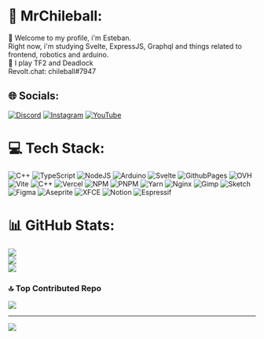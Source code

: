 


# 💫 MrChileball:
👋 Welcome to my profile, i'm Esteban.
<br>Right now, i'm studying Svelte, ExpressJS, Graphql and things related to
<br>frontend, robotics and arduino.
<br>👀 I play TF2 and Deadlock 
<br>Revolt.chat: chileball#7947


## 🌐 Socials:
[![Discord](https://img.shields.io/badge/Discord-%237289DA.svg?logo=discord&logoColor=white)](https://discord.gg/@chileball) [![Instagram](https://img.shields.io/badge/Instagram-%23E4405F.svg?logo=Instagram&logoColor=white)](https://instagram.com/@chileball.master) [![YouTube](https://img.shields.io/badge/YouTube-%23FF0000.svg?logo=YouTube&logoColor=white)](https://youtube.com/@https://www.youtube.com/@Chileball) 

# 💻 Tech Stack:
![C++](https://img.shields.io/badge/c++-%2300599C.svg?style=for-the-badge&logo=c%2B%2B&logoColor=white) ![TypeScript](https://img.shields.io/badge/typescript-%23007ACC.svg?style=for-the-badge&logo=typescript&logoColor=white) ![NodeJS](https://img.shields.io/badge/node.js-6DA55F?style=for-the-badge&logo=node.js&logoColor=white) ![Arduino](https://img.shields.io/badge/-Arduino-00979D?style=for-the-badge&logo=Arduino&logoColor=white) ![Svelte](https://img.shields.io/badge/svelte-%23f1413d.svg?style=for-the-badge&logo=svelte&logoColor=white) ![GithubPages](https://img.shields.io/badge/github%20pages-121013?style=for-the-badge&logo=github&logoColor=white) ![OVH](https://img.shields.io/badge/ovh-%23123F6D.svg?style=for-the-badge&logo=ovh&logoColor=#123F6D) ![Vite](https://img.shields.io/badge/vite-%23646CFF.svg?style=for-the-badge&logo=vite&logoColor=white) ![C++](https://img.shields.io/badge/c++-%2300599C.svg?style=for-the-badge&logo=c%2B%2B&logoColor=white) ![Vercel](https://img.shields.io/badge/vercel-%23000000.svg?style=for-the-badge&logo=vercel&logoColor=white) ![NPM](https://img.shields.io/badge/NPM-%23CB3837.svg?style=for-the-badge&logo=npm&logoColor=white) ![PNPM](https://img.shields.io/badge/pnpm-%234a4a4a.svg?style=for-the-badge&logo=pnpm&logoColor=f69220) ![Yarn](https://img.shields.io/badge/yarn-%232C8EBB.svg?style=for-the-badge&logo=yarn&logoColor=white) ![Nginx](https://img.shields.io/badge/nginx-%23009639.svg?style=for-the-badge&logo=nginx&logoColor=white) ![Gimp](https://img.shields.io/badge/Gimp-657D8B?style=for-the-badge&logo=gimp&logoColor=FFFFFF) ![Sketch](https://img.shields.io/badge/Sketch-FFB387?style=for-the-badge&logo=sketch&logoColor=black) ![Figma](https://img.shields.io/badge/figma-%23F24E1E.svg?style=for-the-badge&logo=figma&logoColor=white) ![Aseprite](https://img.shields.io/badge/Aseprite-FFFFFF?style=for-the-badge&logo=Aseprite&logoColor=#7D929E) ![XFCE](https://img.shields.io/badge/XFCE-%232284F2.svg?style=for-the-badge&logo=xfce&logoColor=white) ![Notion](https://img.shields.io/badge/Notion-%23000000.svg?style=for-the-badge&logo=notion&logoColor=white) ![Espressif](https://img.shields.io/badge/espressif-E7352C.svg?style=for-the-badge&logo=espressif&logoColor=white)
# 📊 GitHub Stats:
![](https://github-readme-stats.vercel.app/api?username=MrChileball&theme=catppuccin_mocha&hide_border=false&include_all_commits=true&count_private=true)<br/>
![](https://github-readme-streak-stats.herokuapp.com/?user=MrChileball&theme=catppuccin_mocha&hide_border=false)<br/>
![](https://github-readme-stats.vercel.app/api/top-langs/?username=MrChileball&theme=catppuccin_mocha&hide_border=false&include_all_commits=true&count_private=true&layout=compact)

### 🔝 Top Contributed Repo
![](https://github-contributor-stats.vercel.app/api?username=MrChileball&limit=5&theme=dark&combine_all_yearly_contributions=true)

---
[![](https://visitcount.itsvg.in/api?id=MrChileball&icon=5&color=0)](https://visitcount.itsvg.in)

<!-- Proudly created with GPRM ( https://gprm.itsvg.in ) -->
<!---
MrChileball/MrChileball es muy epico
